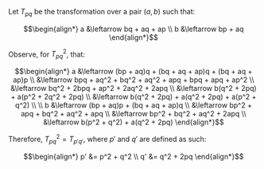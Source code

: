 Let $T_{pq}$ be the transformation over a pair $(a, b)$ such that:

```math
\begin{align*}
a &\leftarrow bq + aq + ap \\
b &\leftarrow bp + aq
\end{align*}
```

Observe, for $T_{pq}^2$, that:

```math
\begin{align*}
a &\leftarrow (bp + aq)q + (bq + aq + ap)q + (bq + aq + ap)p \\
&\leftarrow bpq + aq^2 + bq^2 + aq^2 + apq + bpq + apq + ap^2 \\
&\leftarrow bq^2 + 2bpq + ap^2 + 2aq^2 + 2apq \\
&\leftarrow b(q^2 + 2pq) + a(p^2 + 2q^2 + 2pq) \\
&\leftarrow b(q^2 + 2pq) + a(q^2 + 2pq) + a(p^2 + q^2) \\
\\
b &\leftarrow (bp + aq)p + (bq + aq + ap)q \\
&\leftarrow bp^2 + apq + bq^2 + aq^2 + apq \\
&\leftarrow bp^2 + bq^2 + aq^2 + 2apq \\
&\leftarrow b(p^2 + q^2) + a(q^2 + 2pq)
\end{align*}
```

Therefore, $T_{pq}^2 = T_{p'q'}$, where $p'$ and $q'$ are defined as such:

```math
\begin{align*}
p' &= p^2 + q^2 \\
q' &= q^2 + 2pq
\end{align*}
```
